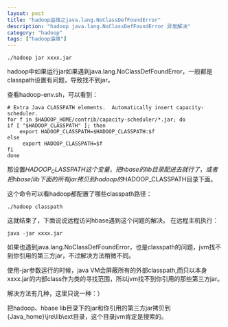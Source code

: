 ```yaml
---
layout: post
title: "hadoop运维之java.lang.NoClassDefFoundError"
description: "hadoop java.lang.NoClassDefFoundError 异常解决"
category: "hadoop"
tags: ["hadoop运维"]
---
```


	./hadoop jar xxxx.jar

hadoop中如果运行jar如果遇到java.lang.NoClassDefFoundError，一般都是classpath设置有问题，导致找不到jar。

查看hadoop-env.sh，可以看到：
	
	# Extra Java CLASSPATH elements.  Automatically insert capacity-scheduler.
	for f in $HADOOP_HOME/contrib/capacity-scheduler/*.jar; do
	if [ "$HADOOP_CLASSPATH" ]; then
        export HADOOP_CLASSPATH=$HADOOP_CLASSPATH:$f
    else
    	 export HADOOP_CLASSPATH=$f
    fi
	done

那设置$HADOOP_CLASSPATH这个变量，把hbase的lib目录配进去就行了，或者把hbase/lib下面的所有jar拷贝到hadoop的$HADOOP_CLASSPATH目录下面。

这个命令可以看hadoop都配置了哪些classpath路径：

	./hadoop classpath
	
这就结束了，下面说说远程访问hbase遇到这个问题的解决。
在远程主机执行：

	java -jar xxxx.jar

如果也遇到java.lang.NoClassDefFoundError，也是classpath的问题，jvm找不到你引用的第三方jar，不过解决方法稍微不同。

使用-jar参数运行的时候，java VM会屏蔽所有的外部classpath,而只以本身xxxx.jar的内部class作为类的寻找范围，所以jvm找不到你引用的那些第三方jar。

解决方法有几种，这里只说一种：）

把hadoop、hbase lib目录下的jar和你引用的第三方jar拷贝到{Java_home}\jre\lib\ext目录，这个目录jvm肯定是搜索的。

